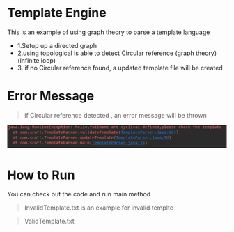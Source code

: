 # Template Engine
This is an example of using graph theory to parse a template language
<ul>
<li>1.Setup up a directed graph</li>
<li>2.using topological is able to detect Circular reference (graph theory)(infinite loop)</li>
<li>3. if no Circular reference found, a updated template file will be created</li>
</ul>

# Error Message
>  if  Circular reference detected , an error message will be thrown


![alt text](/screenshots/error.png)

# How to Run
You can check out the code and run main method

>  InvalidTemplate.txt is an example for invalid templte

>  ValidTemplate.txt


